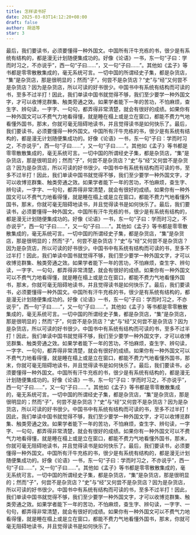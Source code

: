 ```yaml
---
title: 怎样读书好
date: 2025-03-03T14:12:20+08:00
draft: false
author: 胡适等
star: 3
---
```

最后，我们要读书，必须要懂得一种外国文。中国所有汗牛充栋的书，很少是有系统有结构的，都是漫无计划随便集成功的。好像《论语》一书，东一句“子曰：学而时习之，不亦说乎”​，西一句“子曰……”​，又一句“子曰……”​。其他如《孟子》等书都是零零散散集成的，毫无系统可言。一切中国的所谓经史子集，都是杂货店，​“集”是杂货店，那是很明显的；然而“子”​，何尝不是杂货店？​“史”与“经”又何尝不是杂货店？因为是杂货店，所以可读的好书很少。中国书中有系统有结构而可读的书，至多不过半打！因此，我们单读中国书就觉得不够，我们至少要学一种外国文字，才可以收博览群集、触类旁通之效。如果学者能下一年的苦功，不怕麻烦，查生字、辨句读，一字字、一句句，都弄得非常清楚，就会有很好的成绩。如果你有一种外国文可以不费气力地看得懂，就是睡在榻上或是立在窗口，都能不费力气地看懂外国书，那末，你就可毫无阻碍地读书，并且觉得读书是如何快乐了。最后，我们要读书，必须要懂得一种外国文。中国所有汗牛充栋的书，很少是有系统有结构的，都是漫无计划随便集成功的。好像《论语》一书，东一句“子曰：学而时习之，不亦说乎”​，西一句“子曰……”​，又一句“子曰……”​。其他如《孟子》等书都是零零散散集成的，毫无系统可言。一切中国的所谓经史子集，都是杂货店，​“集”是杂货店，那是很明显的；然而“子”​，何尝不是杂货店？​“史”与“经”又何尝不是杂货店？因为是杂货店，所以可读的好书很少。中国书中有系统有结构而可读的书，至多不过半打！因此，我们单读中国书就觉得不够，我们至少要学一种外国文字，才可以收博览群集、触类旁通之效。如果学者能下一年的苦功，不怕麻烦，查生字、辨句读，一字字、一句句，都弄得非常清楚，就会有很好的成绩。如果你有一种外国文可以不费气力地看得懂，就是睡在榻上或是立在窗口，都能不费力气地看懂外国书，那末，你就可毫无阻碍地读书，并且觉得读书是如何快乐了。最后，我们要读书，必须要懂得一种外国文。中国所有汗牛充栋的书，很少是有系统有结构的，都是漫无计划随便集成功的。好像《论语》一书，东一句“子曰：学而时习之，不亦说乎”​，西一句“子曰……”​，又一句“子曰……”​。其他如《孟子》等书都是零零散散集成的，毫无系统可言。一切中国的所谓经史子集，都是杂货店，​“集”是杂货店，那是很明显的；然而“子”​，何尝不是杂货店？​“史”与“经”又何尝不是杂货店？因为是杂货店，所以可读的好书很少。中国书中有系统有结构而可读的书，至多不过半打！因此，我们单读中国书就觉得不够，我们至少要学一种外国文字，才可以收博览群集、触类旁通之效。如果学者能下一年的苦功，不怕麻烦，查生字、辨句读，一字字、一句句，都弄得非常清楚，就会有很好的成绩。如果你有一种外国文可以不费气力地看得懂，就是睡在榻上或是立在窗口，都能不费力气地看懂外国书，那末，你就可毫无阻碍地读书，并且觉得读书是如何快乐了。最后，我们要读书，必须要懂得一种外国文。中国所有汗牛充栋的书，很少是有系统有结构的，都是漫无计划随便集成功的。好像《论语》一书，东一句“子曰：学而时习之，不亦说乎”​，西一句“子曰……”​，又一句“子曰……”​。其他如《孟子》等书都是零零散散集成的，毫无系统可言。一切中国的所谓经史子集，都是杂货店，​“集”是杂货店，那是很明显的；然而“子”​，何尝不是杂货店？​“史”与“经”又何尝不是杂货店？因为是杂货店，所以可读的好书很少。中国书中有系统有结构而可读的书，至多不过半打！因此，我们单读中国书就觉得不够，我们至少要学一种外国文字，才可以收博览群集、触类旁通之效。如果学者能下一年的苦功，不怕麻烦，查生字、辨句读，一字字、一句句，都弄得非常清楚，就会有很好的成绩。如果你有一种外国文可以不费气力地看得懂，就是睡在榻上或是立在窗口，都能不费力气地看懂外国书，那末，你就可毫无阻碍地读书，并且觉得读书是如何快乐了。最后，我们要读书，必须要懂得一种外国文。中国所有汗牛充栋的书，很少是有系统有结构的，都是漫无计划随便集成功的。好像《论语》一书，东一句“子曰：学而时习之，不亦说乎”​，西一句“子曰……”​，又一句“子曰……”​。其他如《孟子》等书都是零零散散集成的，毫无系统可言。一切中国的所谓经史子集，都是杂货店，​“集”是杂货店，那是很明显的；然而“子”​，何尝不是杂货店？​“史”与“经”又何尝不是杂货店？因为是杂货店，所以可读的好书很少。中国书中有系统有结构而可读的书，至多不过半打！因此，我们单读中国书就觉得不够，我们至少要学一种外国文字，才可以收博览群集、触类旁通之效。如果学者能下一年的苦功，不怕麻烦，查生字、辨句读，一字字、一句句，都弄得非常清楚，就会有很好的成绩。如果你有一种外国文可以不费气力地看得懂，就是睡在榻上或是立在窗口，都能不费力气地看懂外国书，那末，你就可毫无阻碍地读书，并且觉得读书是如何快乐了。最后，我们要读书，必须要懂得一种外国文。中国所有汗牛充栋的书，很少是有系统有结构的，都是漫无计划随便集成功的。好像《论语》一书，东一句“子曰：学而时习之，不亦说乎”​，西一句“子曰……”​，又一句“子曰……”​。其他如《孟子》等书都是零零散散集成的，毫无系统可言。一切中国的所谓经史子集，都是杂货店，​“集”是杂货店，那是很明显的；然而“子”​，何尝不是杂货店？​“史”与“经”又何尝不是杂货店？因为是杂货店，所以可读的好书很少。中国书中有系统有结构而可读的书，至多不过半打！因此，我们单读中国书就觉得不够，我们至少要学一种外国文字，才可以收博览群集、触类旁通之效。如果学者能下一年的苦功，不怕麻烦，查生字、辨句读，一字字、一句句，都弄得非常清楚，就会有很好的成绩。如果你有一种外国文可以不费气力地看得懂，就是睡在榻上或是立在窗口，都能不费力气地看懂外国书，那末，你就可毫无阻碍地读书，并且觉得读书是如何快乐了。
